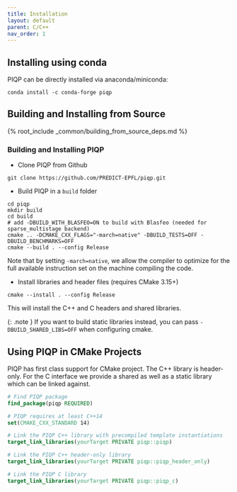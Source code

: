 ```yaml
---
title: Installation 
layout: default
parent: C/C++
nav_order: 1
---
```


## Installing using conda

PIQP can be directly installed via anaconda/miniconda:

```shell
conda install -c conda-forge piqp
```

## Building and Installing from Source

{% root_include _common/building_from_source_deps.md %}

### Building and Installing PIQP

* Clone PIQP from Github
```shell
git clone https://github.com/PREDICT-EPFL/piqp.git
```
* Build PIQP in a `build` folder
```shell
cd piqp
mkdir build
cd build
# add -DBUILD_WITH_BLASFEO=ON to build with Blasfeo (needed for sparse_multistage backend)
cmake .. -DCMAKE_CXX_FLAGS="-march=native" -DBUILD_TESTS=OFF -DBUILD_BENCHMARKS=OFF
cmake --build . --config Release
```
Note that by setting `-march=native`, we allow the compiler to optimize for the full available instruction set on the machine compiling the code.
* Install libraries and header files (requires CMake 3.15+)
```shell
cmake --install . --config Release
```
This will install the C++ and C headers and shared libraries.

{: .note }
If you want to build static libraries instead, you can pass `-DBUILD_SHARED_LIBS=OFF` when configuring cmake.

## Using PIQP in CMake Projects

PIQP has first class support for CMake project. The C++ library is header-only. For the C interface we provide a shared as well as a static library which can be linked against.

```cmake
# Find PIQP package
find_package(piqp REQUIRED)

# PIQP requires at least C++14
set(CMAKE_CXX_STANDARD 14)

# Link the PIQP C++ library with precompiled template instantiations
target_link_libraries(yourTarget PRIVATE piqp::piqp)

# Link the PIQP C++ header-only library
target_link_libraries(yourTarget PRIVATE piqp::piqp_header_only)

# Link the PIQP C library
target_link_libraries(yourTarget PRIVATE piqp::piqp_c)
```
